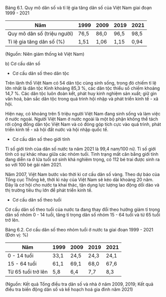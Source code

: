 Bảng 6.1. Quy mô dân số và tỉ lệ gia tăng dân số của Việt Nam giai đoạn 1999 - 2021

| Năm | 1999 | 2009 | 2019 | 2021 |
|---|---|---|---|---|
| Quy mô dân số (triệu người) | 76,5 | 86,0 | 96,5 | 98,5 |
| Tỉ lệ gia tăng dân số (%) | 1,51 | 1,06 | 1,15 | 0,94 |

(Nguồn: Niên giám thống kê Việt Nam)

b) Cơ cấu dân số

- Cơ cấu dân số theo dân tộc

Trên lãnh thổ Việt Nam có 54 dân tộc cùng sinh sống, trong đó chiếm tỉ lệ lớn nhất là dân tộc Kinh khoảng 85,3 %, các dân tộc thiểu số chiếm khoảng 14,7 %. Các dân tộc luôn đoàn kết, phát huy kinh nghiệm sản xuất; giữ gìn văn hoá, bản sắc dân tộc trong quá trình hội nhập và phát triển kinh tế - xã hội.

Hiện nay, có khoảng trên 5 triệu người Việt Nam đang sinh sống và làm việc ở nước ngoài. Người Việt Nam ở nước ngoài là một bộ phận không thể tách rời cộng đồng dân tộc Việt Nam và có đóng góp tích cực vào quá trình, phát triển kinh tế - xã hội đất nước và hội nhập quốc tế.

- Cơ cấu dân số theo giới tính

Tỉ số giới tính của dân số nước ta năm 2021 là 99,4 nam/100 nữ. Tỉ số giới tính có sự khác nhau giữa các nhóm tuổi. Tình trạng mất cân bằng giới tính đang diễn ra ở lứa tuổi sơ sinh khá nghiêm trọng, có 112 bé trai được sinh ra so với 100 bé gái năm 2021.

Năm 2007, Việt Nam bước vào thời kì cơ cấu dân số vàng. Theo dự báo của Tổng cục Thống kê, thời kì này của Việt Nam sẽ kéo dài khoảng 20 năm. Đây là cơ hội cho nước ta khai thác, tận dụng lực lượng lao động dồi dào và thị trường tiêu thụ lớn để phát triển kinh tế.

- Cơ cấu dân số theo tuổi

Cơ cấu dân số theo tuổi của nước ta đang thay đổi theo hướng giảm tỉ trọng dân số nhóm 0 - 14 tuổi, tăng tỉ trọng dân số nhóm 15 - 64 tuổi và từ 65 tuổi trở lên.

Bảng 6.2. Cơ cấu dân số theo nhóm tuổi ở nước ta giai đoạn 1999 - 2021
(Đơn vị: %)

| Năm | 1999 | 2009 | 2019 | 2021 |
|---|---|---|---|---|
| 0 - 14 tuổi | 33,1 | 24,5 | 24,3 | 24,1 |
| 15 - 64 tuổi | 61,1 | 69,1 | 68,0 | 67,6 |
| Từ 65 tuổi trở lên | 5,8 | 6,4 | 7,7 | 8,3 |

(Nguồn: Kết quả Tổng điều tra dân số và nhà ở năm 2009, 2019;
Kết quả điều tra biến động dân số và kế hoạch hoá gia đình năm 2021)